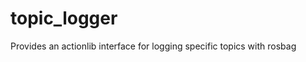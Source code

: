topic_logger
==============

Provides an actionlib interface for logging specific topics with rosbag
